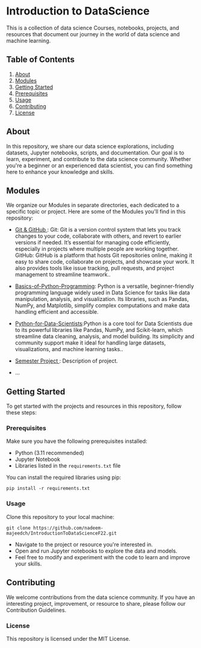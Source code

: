 # Introduction to DataScience
This is a collection of data science Courses, notebooks, projects, and resources that document our journey in the world of data science and machine learning.
## Table of Contents
1. [About](#about)
2. [Modules](#Modules)
3. [Getting Started](#getting-started)
4. [Prerequisites](#prerequisites)
5. [Usage](#usage)
6. [Contributing](#contributing)
7. [License](#license)

## About
In this repository, we share our data science explorations, including datasets, Jupyter notebooks, scripts, and documentation. Our goal is to learn, experiment, and contribute to the data science community. Whether you're a beginner or an experienced data scientist, you can find something here to enhance your knowledge and skills.

## Modules
We organize our Modules in separate directories, each dedicated to a specific topic or project. Here are some of the Modules you'll find in this repository:
- [Git & GitHub ](/projects/Module1/) : Git: Git is a version control system that lets you track changes to your code, collaborate with others, and revert to earlier versions if needed. It’s essential for managing code efficiently, especially in projects where multiple people are working together.
GitHub: GitHub is a platform that hosts Git repositories online, making it easy to share code, collaborate on projects, and showcase your work. It also provides tools like issue tracking, pull requests, and project management to streamline teamwork..
- [Basics-of-Python-Programming](/projects/Module1/): Python is a versatile, beginner-friendly programming language widely used in Data Science for tasks like data manipulation, analysis, and visualization. Its libraries, such as Pandas, NumPy, and Matplotlib, simplify complex computations and make data handling efficient and accessible.
- [Python-for-Data-Scientists](/projects/Module2/):Python is a core tool for Data Scientists due to its powerful libraries like Pandas, NumPy, and Scikit-learn, which streamline data cleaning, analysis, and model building. Its simplicity and community support make it ideal for handling large datasets, visualizations, and machine learning tasks..

- [Semester Project ](/projects/Module2/): Description of project.
- ...

## Getting Started
To get started with the projects and resources in this repository, follow these steps:

### Prerequisites
Make sure you have the following prerequisites installed:

- Python (3.11 recommended)
- Jupyter Notebook
- Libraries listed in the `requirements.txt` file

You can install the required libraries using pip:

```shell
pip install -r requirements.txt
```
### Usage
Clone this repository to your local machine:

```shell
git clone https://github.com/nadeem-majeedch/IntroductionToDataScienceF22.git
```
- Navigate to the project or resource you're interested in.
- Open and run Jupyter notebooks to explore the data and models.
- Feel free to modify and experiment with the code to learn and improve your skills.

## Contributing
We welcome contributions from the data science community. If you have an interesting project, improvement, or resource to share, please follow our Contribution Guidelines.

### License
This repository is licensed under the MIT License.

